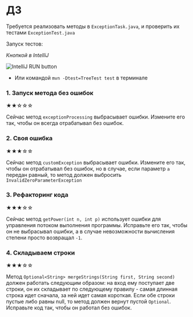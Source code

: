 # ДЗ

Требуется реализовать методы в `ExceptionTask.java`, и проверить их тестами `ExceptionTest.java`

Запуск тестов:

*Кнопкой в IntelliJ*

![IntelliJ RUN button](https://i.imgur.com/uHwKybe.png)

* Или командой `mvn -Dtest=TreeTest test` в терминале

### 1. Запуск метода без ошибок

★★☆☆☆

Сейчас метод `exceptionProcessing` выбрасывает ошибки. Измените его так, чтобы он всегда отрабатывал
без ошибок.

### 2. Своя ошибка

★★★☆☆

Сейчас метод `customException` выбрасывает ошибки. Измените его так, чтобы он отрабатывал
без ошибок, но в случае, если параметр `a` передан равный, то метод должен выбросить
`InvalidZeroParameterException`

### 3. Рефакторинг кода

★★★☆☆

Сейчас метод `getPower(int n, int p)` использует ошибки для управления потоком выполнения программы.
Исправьте его так, чтобы он не выбрасывал ошибки, а в случае невозможности вычисления степени просто возвращал `-1`.

### 4. Складываем строки

★★★☆☆

Метод `Optional<String> mergeStrings(String first, String second)` должен работать следующим образом:
на вход ему поступает две строки, он их складывает по следующему правилу - самая длинная строка идет сначала, за
ней идет самая короткая. Если обе строки пустые либо равны null, то метод должен вернут пустой `Optional`.
Исправьте код так, чтобы он работал без ошибок.

